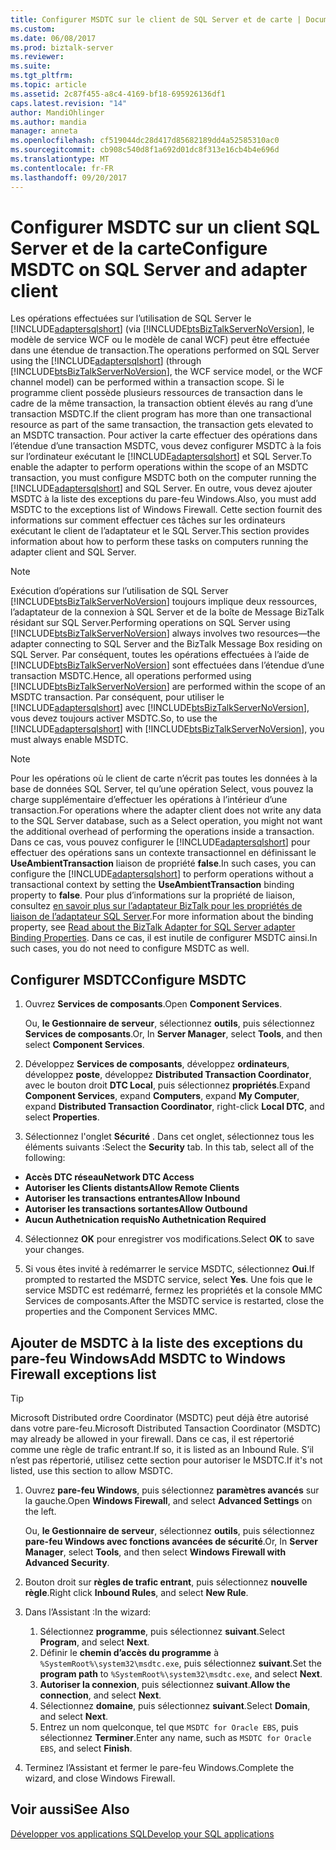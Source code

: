 ```yaml
---
title: Configurer MSDTC sur le client de SQL Server et de carte | Documents Microsoft
ms.custom: 
ms.date: 06/08/2017
ms.prod: biztalk-server
ms.reviewer: 
ms.suite: 
ms.tgt_pltfrm: 
ms.topic: article
ms.assetid: 2c87f455-a8c4-4169-bf18-695926136df1
caps.latest.revision: "14"
author: MandiOhlinger
ms.author: mandia
manager: anneta
ms.openlocfilehash: cf519044dc28d417d85682189dd4a52585310ac0
ms.sourcegitcommit: cb908c540d8f1a692d01dc8f313e16cb4b4e696d
ms.translationtype: MT
ms.contentlocale: fr-FR
ms.lasthandoff: 09/20/2017
---
```

# <a name="configure-msdtc-on-sql-server-and-adapter-client"></a><span data-ttu-id="1a286-102">Configurer MSDTC sur un client SQL Server et de la carte</span><span class="sxs-lookup"><span data-stu-id="1a286-102">Configure MSDTC on SQL Server and adapter client</span></span>
<span data-ttu-id="1a286-103">Les opérations effectuées sur l’utilisation de SQL Server le [!INCLUDE[adaptersqlshort](../../includes/adaptersqlshort-md.md)] (via [!INCLUDE[btsBizTalkServerNoVersion](../../includes/btsbiztalkservernoversion-md.md)], le modèle de service WCF ou le modèle de canal WCF) peut être effectuée dans une étendue de transaction.</span><span class="sxs-lookup"><span data-stu-id="1a286-103">The operations performed on SQL Server using the [!INCLUDE[adaptersqlshort](../../includes/adaptersqlshort-md.md)] (through [!INCLUDE[btsBizTalkServerNoVersion](../../includes/btsbiztalkservernoversion-md.md)], the WCF service model, or the WCF channel model) can be performed within a transaction scope.</span></span> <span data-ttu-id="1a286-104">Si le programme client possède plusieurs ressources de transaction dans le cadre de la même transaction, la transaction obtient élevés au rang d’une transaction MSDTC.</span><span class="sxs-lookup"><span data-stu-id="1a286-104">If the client program has more than one transactional resource as part of the same transaction, the transaction gets elevated to an MSDTC transaction.</span></span> <span data-ttu-id="1a286-105">Pour activer la carte effectuer des opérations dans l’étendue d’une transaction MSDTC, vous devez configurer MSDTC à la fois sur l’ordinateur exécutant le [!INCLUDE[adaptersqlshort](../../includes/adaptersqlshort-md.md)] et SQL Server.</span><span class="sxs-lookup"><span data-stu-id="1a286-105">To enable the adapter to perform operations within the scope of an MSDTC transaction, you must configure MSDTC both on the computer running the [!INCLUDE[adaptersqlshort](../../includes/adaptersqlshort-md.md)] and SQL Server.</span></span> <span data-ttu-id="1a286-106">En outre, vous devez ajouter MSDTC à la liste des exceptions du pare-feu Windows.</span><span class="sxs-lookup"><span data-stu-id="1a286-106">Also, you must add MSDTC to the exceptions list of Windows Firewall.</span></span> <span data-ttu-id="1a286-107">Cette section fournit des informations sur comment effectuer ces tâches sur les ordinateurs exécutant le client de l’adaptateur et le SQL Server.</span><span class="sxs-lookup"><span data-stu-id="1a286-107">This section provides information about how to perform these tasks on computers running the adapter client and SQL Server.</span></span>  
  
> [!NOTE]
>  <span data-ttu-id="1a286-108">Exécution d’opérations sur l’utilisation de SQL Server [!INCLUDE[btsBizTalkServerNoVersion](../../includes/btsbiztalkservernoversion-md.md)] toujours implique deux ressources, l’adaptateur de la connexion à SQL Server et de la boîte de Message BizTalk résidant sur SQL Server.</span><span class="sxs-lookup"><span data-stu-id="1a286-108">Performing operations on SQL Server using [!INCLUDE[btsBizTalkServerNoVersion](../../includes/btsbiztalkservernoversion-md.md)] always involves two resources—the adapter connecting to SQL Server and the BizTalk Message Box residing on SQL Server.</span></span> <span data-ttu-id="1a286-109">Par conséquent, toutes les opérations effectuées à l’aide de [!INCLUDE[btsBizTalkServerNoVersion](../../includes/btsbiztalkservernoversion-md.md)] sont effectuées dans l’étendue d’une transaction MSDTC.</span><span class="sxs-lookup"><span data-stu-id="1a286-109">Hence, all operations performed using [!INCLUDE[btsBizTalkServerNoVersion](../../includes/btsbiztalkservernoversion-md.md)] are performed within the scope of an MSDTC transaction.</span></span> <span data-ttu-id="1a286-110">Par conséquent, pour utiliser le [!INCLUDE[adaptersqlshort](../../includes/adaptersqlshort-md.md)] avec [!INCLUDE[btsBizTalkServerNoVersion](../../includes/btsbiztalkservernoversion-md.md)], vous devez toujours activer MSDTC.</span><span class="sxs-lookup"><span data-stu-id="1a286-110">So, to use the [!INCLUDE[adaptersqlshort](../../includes/adaptersqlshort-md.md)] with [!INCLUDE[btsBizTalkServerNoVersion](../../includes/btsbiztalkservernoversion-md.md)], you must always enable MSDTC.</span></span>  
  
> [!NOTE]
>  <span data-ttu-id="1a286-111">Pour les opérations où le client de carte n’écrit pas toutes les données à la base de données SQL Server, tel qu’une opération Select, vous pouvez la charge supplémentaire d’effectuer les opérations à l’intérieur d’une transaction.</span><span class="sxs-lookup"><span data-stu-id="1a286-111">For operations where the adapter client does not write any data to the SQL Server database, such as a Select operation, you might not want the additional overhead of performing the operations inside a transaction.</span></span> <span data-ttu-id="1a286-112">Dans ce cas, vous pouvez configurer le [!INCLUDE[adaptersqlshort](../../includes/adaptersqlshort-md.md)] pour effectuer des opérations sans un contexte transactionnel en définissant le **UseAmbientTransaction** liaison de propriété **false**.</span><span class="sxs-lookup"><span data-stu-id="1a286-112">In such cases, you can configure the [!INCLUDE[adaptersqlshort](../../includes/adaptersqlshort-md.md)] to perform operations without a transactional context by setting the **UseAmbientTransaction** binding property to **false**.</span></span> <span data-ttu-id="1a286-113">Pour plus d’informations sur la propriété de liaison, consultez [en savoir plus sur l’adaptateur BizTalk pour les propriétés de liaison de l’adaptateur SQL Server](../../adapters-and-accelerators/adapter-sql/read-about-the-biztalk-adapter-for-sql-server-adapter-binding-properties.md).</span><span class="sxs-lookup"><span data-stu-id="1a286-113">For more information about the binding property, see [Read about the BizTalk Adapter for SQL Server adapter Binding Properties](../../adapters-and-accelerators/adapter-sql/read-about-the-biztalk-adapter-for-sql-server-adapter-binding-properties.md).</span></span> <span data-ttu-id="1a286-114">Dans ce cas, il est inutile de configurer MSDTC ainsi.</span><span class="sxs-lookup"><span data-stu-id="1a286-114">In such cases, you do not need to configure MSDTC as well.</span></span>  
  
## <a name="configure-msdtc"></a><span data-ttu-id="1a286-115">Configurer MSDTC</span><span class="sxs-lookup"><span data-stu-id="1a286-115">Configure MSDTC</span></span>  
  
1.  <span data-ttu-id="1a286-116">Ouvrez **Services de composants**.</span><span class="sxs-lookup"><span data-stu-id="1a286-116">Open **Component Services**.</span></span>  

    <span data-ttu-id="1a286-117">Ou, **le Gestionnaire de serveur**, sélectionnez **outils**, puis sélectionnez **Services de composants**.</span><span class="sxs-lookup"><span data-stu-id="1a286-117">Or, In **Server Manager**, select **Tools**, and then select **Component Services**.</span></span>  
  
2.  <span data-ttu-id="1a286-118">Développez **Services de composants**, développez **ordinateurs**, développez **poste**, développez **Distributed Transaction Coordinator**, avec le bouton droit **DTC Local**, puis sélectionnez **propriétés**.</span><span class="sxs-lookup"><span data-stu-id="1a286-118">Expand **Component Services**, expand **Computers**, expand **My Computer**, expand **Distributed Transaction Coordinator**, right-click **Local DTC**, and select **Properties**.</span></span>  
  
3.  <span data-ttu-id="1a286-119">Sélectionnez l'onglet **Sécurité** . Dans cet onglet, sélectionnez tous les éléments suivants :</span><span class="sxs-lookup"><span data-stu-id="1a286-119">Select the **Security** tab. In this tab, select all of the following:</span></span> 

  - <span data-ttu-id="1a286-120">**Accès DTC réseau**</span><span class="sxs-lookup"><span data-stu-id="1a286-120">**Network DTC Access**</span></span>
  - <span data-ttu-id="1a286-121">**Autoriser les Clients distants**</span><span class="sxs-lookup"><span data-stu-id="1a286-121">**Allow Remote Clients**</span></span> 
  - <span data-ttu-id="1a286-122">**Autoriser les transactions entrantes**</span><span class="sxs-lookup"><span data-stu-id="1a286-122">**Allow Inbound**</span></span> 
  - <span data-ttu-id="1a286-123">**Autoriser les transactions sortantes**</span><span class="sxs-lookup"><span data-stu-id="1a286-123">**Allow Outbound**</span></span> 
  - <span data-ttu-id="1a286-124">**Aucun Authetnication requis**</span><span class="sxs-lookup"><span data-stu-id="1a286-124">**No Authetnication Required**</span></span>
  
4.  <span data-ttu-id="1a286-125">Sélectionnez **OK** pour enregistrer vos modifications.</span><span class="sxs-lookup"><span data-stu-id="1a286-125">Select **OK** to save your changes.</span></span>  
  
5.  <span data-ttu-id="1a286-126">Si vous êtes invité à redémarrer le service MSDTC, sélectionnez **Oui**.</span><span class="sxs-lookup"><span data-stu-id="1a286-126">If prompted to restarted the MSDTC service, select **Yes**.</span></span> <span data-ttu-id="1a286-127">Une fois que le service MSDTC est redémarré, fermez les propriétés et la console MMC Services de composants.</span><span class="sxs-lookup"><span data-stu-id="1a286-127">After the MSDTC service is restarted, close the properties and the Component Services MMC.</span></span> 
  
## <a name="add-msdtc-to-windows-firewall-exceptions-list"></a><span data-ttu-id="1a286-128">Ajouter de MSDTC à la liste des exceptions du pare-feu Windows</span><span class="sxs-lookup"><span data-stu-id="1a286-128">Add MSDTC to Windows Firewall exceptions list</span></span>  

> [!TIP] 
>  <span data-ttu-id="1a286-129">Microsoft Distributed ordre Coordinator (MSDTC) peut déjà être autorisé dans votre pare-feu.</span><span class="sxs-lookup"><span data-stu-id="1a286-129">Microsoft Distributed Tansaction Coordinator (MSDTC) may already be allowed in your firewall.</span></span> <span data-ttu-id="1a286-130">Dans ce cas, il est répertorié comme une règle de trafic entrant.</span><span class="sxs-lookup"><span data-stu-id="1a286-130">If so, it is listed as an Inbound Rule.</span></span> <span data-ttu-id="1a286-131">S’il n’est pas répertorié, utilisez cette section pour autoriser le MSDTC.</span><span class="sxs-lookup"><span data-stu-id="1a286-131">If it's not listed, use this section to allow MSDTC.</span></span> 

1.  <span data-ttu-id="1a286-132">Ouvrez **pare-feu Windows**, puis sélectionnez **paramètres avancés** sur la gauche.</span><span class="sxs-lookup"><span data-stu-id="1a286-132">Open **Windows Firewall**, and select **Advanced Settings** on the left.</span></span>  

    <span data-ttu-id="1a286-133">Ou, **le Gestionnaire de serveur**, sélectionnez **outils**, puis sélectionnez **pare-feu Windows avec fonctions avancées de sécurité**.</span><span class="sxs-lookup"><span data-stu-id="1a286-133">Or, In **Server Manager**, select **Tools**, and then select **Windows Firewall with Advanced Security**.</span></span>  
  
2.  <span data-ttu-id="1a286-134">Bouton droit sur **règles de trafic entrant**, puis sélectionnez **nouvelle règle**.</span><span class="sxs-lookup"><span data-stu-id="1a286-134">Right click **Inbound Rules**, and select **New Rule**.</span></span>  
  
3.  <span data-ttu-id="1a286-135">Dans l’Assistant :</span><span class="sxs-lookup"><span data-stu-id="1a286-135">In the wizard:</span></span> 

    1. <span data-ttu-id="1a286-136">Sélectionnez **programme**, puis sélectionnez **suivant**.</span><span class="sxs-lookup"><span data-stu-id="1a286-136">Select **Program**, and select **Next**.</span></span> 
    2. <span data-ttu-id="1a286-137">Définir le **chemin d’accès du programme** à `%SystemRoot%\system32\msdtc.exe`, puis sélectionnez **suivant**.</span><span class="sxs-lookup"><span data-stu-id="1a286-137">Set the **program path** to `%SystemRoot%\system32\msdtc.exe`, and select **Next**.</span></span>  
    3. <span data-ttu-id="1a286-138">**Autoriser la connexion**, puis sélectionnez **suivant**.</span><span class="sxs-lookup"><span data-stu-id="1a286-138">**Allow the connection**, and select **Next**.</span></span>
    4. <span data-ttu-id="1a286-139">Sélectionnez **domaine**, puis sélectionnez **suivant**.</span><span class="sxs-lookup"><span data-stu-id="1a286-139">Select **Domain**, and select **Next**.</span></span>
    5. <span data-ttu-id="1a286-140">Entrez un nom quelconque, tel que `MSDTC for Oracle EBS`, puis sélectionnez **Terminer**.</span><span class="sxs-lookup"><span data-stu-id="1a286-140">Enter any name, such as `MSDTC for Oracle EBS`, and select **Finish**.</span></span>
  
5.  <span data-ttu-id="1a286-141">Terminez l’Assistant et fermer le pare-feu Windows.</span><span class="sxs-lookup"><span data-stu-id="1a286-141">Complete the wizard, and close Windows Firewall.</span></span> 
  
## <a name="see-also"></a><span data-ttu-id="1a286-142">Voir aussi</span><span class="sxs-lookup"><span data-stu-id="1a286-142">See Also</span></span>  
[<span data-ttu-id="1a286-143">Développer vos applications SQL</span><span class="sxs-lookup"><span data-stu-id="1a286-143">Develop your SQL applications</span></span>](../../adapters-and-accelerators/adapter-sql/develop-your-sql-applications.md)